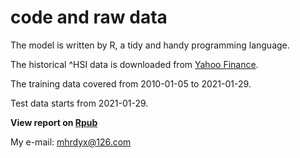 # code and raw data


The model is written by R, a tidy and handy programming language. 

The historical ^HSI data is downloaded from [Yahoo Finance](https://finance.yahoo.com/quote/%5EHSI/history?p=%5EHSI).

The training data covered from 2010-01-05 to 2021-01-29. 

Test data starts from 2021-01-29.

**View report on [Rpub](https://rpubs.com/ma-haoran/732973)**

My e-mail: mhrdyx@126.com 

